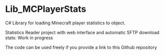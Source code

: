 # Lib_MCPlayerStats
C# Library for loading Minecraft player statistics to object. 

Statistics Reader project with web interface and automatic SFTP download stats: Work in progress

The code can be used freely if you provide a link to this Github repository 
